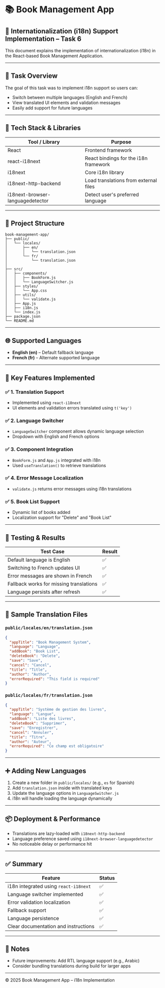 # 📚 Book Management App

## 🚀 Internationalization (i18n) Support Implementation – Task 6

This document explains the implementation of internationalization (i18n) in the React-based Book Management Application.

---

## 🧩 Task Overview

The goal of this task was to implement i18n support so users can:

* Switch between multiple languages (English and French)
* View translated UI elements and validation messages
* Easily add support for future languages

---

## 🔧 Tech Stack & Libraries

| Tool / Library                   | Purpose                               |
| -------------------------------- | ------------------------------------- |
| React                            | Frontend framework                    |
| react-i18next                    | React bindings for the i18n framework |
| i18next                          | Core i18n library                     |
| i18next-http-backend             | Load translations from external files |
| i18next-browser-languagedetector | Detect user's preferred language      |

---

## 📁 Project Structure

```
book-management-app/
├── public/
│   └── locales/
│       ├── en/
│       │   └── translation.json
│       └── fr/
│           └── translation.json
│
├── src/
│   ├── components/
│   │   ├── BookForm.js
│   │   └── LanguageSwitcher.js
│   ├── styles/
│   │   └── App.css
│   ├── utils/
│   │   └── validate.js
│   ├── App.js
│   ├── i18n.js
│   └── index.js
├── package.json
└── README.md
```

---

## 🌐 Supported Languages

* **English (en)** – Default fallback language
* **French (fr)** – Alternate supported language

---

## 🧠 Key Features Implemented

### ✅ 1. Translation Support

* Implemented using `react-i18next`
* UI elements and validation errors translated using `t('key')`

### ✅ 2. Language Switcher

* `LanguageSwitcher` component allows dynamic language selection
* Dropdown with English and French options

### ✅ 3. Component Integration

* `BookForm.js` and `App.js` integrated with i18n
* Used `useTranslation()` to retrieve translations

### ✅ 4. Error Message Localization

* `validate.js` returns error messages using i18n translations

### ✅ 5. Book List Support

* Dynamic list of books added
* Localization support for "Delete" and "Book List"

---

## 🧪 Testing & Results

| Test Case                               | Result |
| --------------------------------------- | ------ |
| Default language is English             | ✅      |
| Switching to French updates UI          | ✅      |
| Error messages are shown in French      | ✅      |
| Fallback works for missing translations | ✅      |
| Language persists after refresh         | ✅      |

---

## 🧾 Sample Translation Files

### `public/locales/en/translation.json`

```json
{
  "appTitle": "Book Management System",
  "language": "Language",
  "addBook": "Book List",
  "deleteBook": "Delete",
  "save": "Save",
  "cancel": "Cancel",
  "title": "Title",
  "author": "Author",
  "errorRequired": "This field is required"
}
```

### `public/locales/fr/translation.json`

```json
{
  "appTitle": "Système de gestion des livres",
  "language": "Langue",
  "addBook": "Liste des livres",
  "deleteBook": "Supprimer",
  "save": "Enregistrer",
  "cancel": "Annuler",
  "title": "Titre",
  "author": "Auteur",
  "errorRequired": "Ce champ est obligatoire"
}
```

---

## ➕ Adding New Languages

1. Create a new folder in `public/locales/` (e.g., `es` for Spanish)
2. Add `translation.json` inside with translated keys
3. Update the language options in `LanguageSwitcher.js`
4. i18n will handle loading the language dynamically

---

## 📦 Deployment & Performance

* Translations are lazy-loaded with `i18next-http-backend`
* Language preference saved using `i18next-browser-languagedetector`
* No noticeable delay or performance hit

---

## ✅ Summary

| Feature                               | Status |
| ------------------------------------- | ------ |
| i18n integrated using `react-i18next` | ✅      |
| Language switcher implemented         | ✅      |
| Error validation localization         | ✅      |
| Fallback support                      | ✅      |
| Language persistence                  | ✅      |
| Clear documentation and instructions  | ✅      |

---

## 📌 Notes

* Future improvements: Add RTL language support (e.g., Arabic)
* Consider bundling translations during build for larger apps

---

© 2025 Book Management App – i18n Implementation